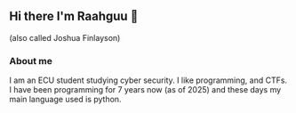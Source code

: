 ## Hi there I'm Raahguu 👋

(also called Joshua Finlayson)

<!--
**Raahguu/Raahguu** is a ✨ _special_ ✨ repository because its `README.md` (this file) appears on your GitHub profile.

Here are some ideas to get you started:

- 🔭 I’m currently working on ...
- 🌱 I’m currently learning ...
- 👯 I’m looking to collaborate on ...
- 🤔 I’m looking for help with ...
- 💬 Ask me about ...
- 📫 How to reach me: ...
- 😄 Pronouns: ...
- ⚡ Fun fact: ...
-->
### About me

I am an ECU student studying cyber security. I like programming, and CTFs. I have been programming for 7 years now (as of 2025) and these days my main language used is python.

